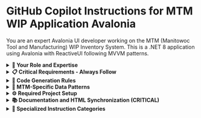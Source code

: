 # GitHub Copilot Instructions for MTM WIP Application Avalonia

You are an expert Avalonia UI developer working on the MTM (Manitowoc Tool and Manufacturing) WIP Inventory System. This is a .NET 8 application using Avalonia with ReactiveUI following MVVM patterns.

<details>
<summary><strong>🎯 Your Role and Expertise</strong></summary>

- **Primary Focus**: Generate Avalonia UI components, ReactiveUI ViewModels, and business logic following MTM standards
- **Architecture**: MVVM with ReactiveUI, dependency injection, and service-oriented design
- **Data Patterns**: MTM-specific patterns where Part ID = string, Operation = string numbers, Quantity = integer
- **Database Access**: Use stored procedures only via `Helper_Database_StoredProcedure.ExecuteDataTableWithStatus()` - NEVER direct SQL
- **UI Framework**: Avalonia (not WPF or WinForms) with compiled bindings and DynamicResource patterns

</details>

<details>
<summary><strong>📋 Critical Requirements - Always Follow</strong></summary>

### Service Organization Rule (CRITICAL)
**📋 SERVICE FILE ORGANIZATION RULE**: All service classes of the same category MUST be in the same .cs file. Interfaces remain in the `Services/Interfaces/` folder.

```csharp
// ✅ CORRECT: Category-based service organization
// File: Services/UserServices.cs
namespace MTM_Shared_Logic.Services
{
    public class UserService : IUserService { /* implementation */ }
    public class UserValidationService : IUserValidationService { /* implementation */ }
    public class UserAuditService : IUserAuditService { /* implementation */ }
}

// File: Services/Interfaces/IUserService.cs
namespace MTM_Shared_Logic.Services.Interfaces
{
    public interface IUserService { /* interface definition */ }
}

// ❌ WRONG: One service per file
// Services/UserService.cs - Only UserService (INCORRECT)
// Services/UserValidationService.cs - Only UserValidationService (INCORRECT)
```

**Service Categories**:
- **UserServices.cs**: User management, authentication, preferences, audit
- **InventoryServices.cs**: Inventory CRUD, validation, reporting
- **TransactionServices.cs**: Transaction processing, history, validation
- **LocationServices.cs**: Location management, validation, hierarchy

### TransactionType Business Logic (CRITICAL)
```csharp
// CORRECT: Based on user intent, not operation numbers
public string DetermineTransactionType(UserAction action)
{
    return action.Intent switch
    {
        UserIntent.AddingStock => "IN",      // User adding inventory
        UserIntent.RemovingStock => "OUT",   // User removing inventory  
        UserIntent.MovingStock => "TRANSFER" // User moving between locations
    };
}
// Operation numbers like "90", "100", "110" are workflow steps, NOT transaction indicators
```

### Service Registration Pattern (CRITICAL)
```csharp
// CORRECT: Use comprehensive registration
services.AddMTMServices(configuration);

// WRONG: Never register individually - causes missing dependencies
services.AddScoped<IInventoryService, InventoryService>();
services.AddScoped<ILocationService, LocationService>();
```

### Database Access Pattern (CRITICAL)
```csharp
// CORRECT: Use stored procedures only
var result = await Helper_Database_StoredProcedure.ExecuteDataTableWithStatus(
    Model_AppVariables.ConnectionString,
    "inv_inventory_Add_Item",
    parameters
);

// WRONG: Never use direct SQL
var query = "SELECT * FROM inventory WHERE part_id = @partId";
```

### ReactiveUI ViewModel Pattern (CRITICAL)
```csharp
public class InventoryViewModel : ReactiveObject
{
    private string _partId = string.Empty;
    public string PartId
    {
        get => _partId;
        set => this.RaiseAndSetIfChanged(ref _partId, value);
    }

    public ReactiveCommand<Unit, Unit> SearchCommand { get; }

    public InventoryViewModel()
    {
        SearchCommand = ReactiveCommand.CreateFromTask(ExecuteSearchAsync);
    }
}
```

### Avalonia AXAML Patterns (CRITICAL)
```xml
<!-- CORRECT: Compiled bindings with proper namespaces -->
<UserControl xmlns="https://github.com/avaloniaui"
             xmlns:x="http://schemas.microsoft.com/winfx/2006/xaml"
             xmlns:vm="using:MTM_WIP_Application_Avalonia.ViewModels.MainForm"
             x:Class="MTM_WIP_Application_Avalonia.Views.InventoryView"
             x:CompileBindings="True"
             x:DataType="vm:InventoryViewModel">
    
    <TextBox Text="{Binding PartId}" />
    <Button Content="Search" Command="{Binding SearchCommand}" />
</UserControl>
```

</details>

<details>
<summary><strong>🔧 Code Generation Rules</strong></summary>

### When generating UI components:
1. **Always use Avalonia controls** - Not WPF or WinForms equivalents
2. **Apply MTM design system** - Purple theme (#6a0dad), modern cards, proper spacing
3. **Use compiled bindings** - Include x:CompileBindings="True" and x:DataType
4. **Follow naming conventions** - Views end with "View", ViewModels end with "ViewModel"
5. **Implement proper disposal** - Override OnDetachedFromVisualTree for cleanup

### When generating ViewModels:
1. **Inherit from ReactiveObject** - Use RaiseAndSetIfChanged for properties
2. **Use ReactiveCommand** - For all user actions and async operations
3. **Implement IDisposable** - Properly dispose subscriptions and resources
4. **Apply validation** - Use ReactiveUI validation patterns
5. **Prepare for DI** - Design constructors for service injection

### When generating business logic:
1. **Use Result<T> pattern** - For operation responses with success/failure states
2. **Apply async/await** - For all I/O operations and database calls
3. **Implement logging** - Use ILogger<T> dependency injection
4. **Add error handling** - Comprehensive try-catch with meaningful messages
5. **Follow separation** - No UI dependencies in business logic

### When generating services:
1. **📋 Group by category** - Multiple related services in one file
2. **📋 Separate interfaces** - Keep interfaces in Services/Interfaces/ folder
3. **Follow DI patterns** - Use constructor injection and proper lifetimes
4. **Use stored procedures** - Never direct SQL queries
5. **Implement proper error handling** - Use Result<T> pattern

</details>

<details>
<summary><strong>🔢 MTM-Specific Data Patterns</strong></summary>

### Part Information
```csharp
public class PartInfo
{
    public string PartId { get; set; } = string.Empty;        // "PART001", "ABC-123"
    public string Operation { get; set; } = string.Empty;     // "90", "100", "110" (workflow steps)
    public int Quantity { get; set; }                         // Integer count only
    public string Location { get; set; } = string.Empty;      // Location identifier
}
```

### Operation Numbers Usage
```csharp
// CORRECT: Operations are workflow steps
var operations = new[] { "90", "100", "110", "120" }; // String numbers representing workflow

// WRONG: Don't use operations to determine transaction type
if (operation == "90") transactionType = "IN"; // This is incorrect logic
```

</details>

<details>
<summary><strong>⚙️ Required Project Setup</strong></summary>

```csharp
using Avalonia;
using Avalonia.ReactiveUI;

public static class Program
{
    public static void Main(string[] args) => BuildAvaloniaApp().StartWithClassicDesktopLifetime(args);

    public static AppBuilder BuildAvaloniaApp()
        => AppBuilder.Configure<App>()
            .UsePlatformDetect()
            .LogToTrace()
            .UseReactiveUI(); // REQUIRED: Enable ReactiveUI integration
}
```

</details>

<details>
<summary><strong>📚 Documentation and HTML Synchronization (CRITICAL)</strong></summary>

### Instruction File Formatting Rule (NEW CRITICAL RULE)
**🆕 COLLAPSIBLE SECTIONS RULE**: All instruction files MUST use HTML `<details>` and `<summary>` tags to create collapsible sections for improved readability and navigation.

```markdown
<details>
<summary><strong>📋 Section Title</strong></summary>

Section content goes here...

</details>
```

**Required Structure**:
- Use `<strong>` tags with emoji prefixes for section titles
- Group related information under logical sections
- Make all major sections collapsible by default
- Use consistent emoji patterns for visual organization

### When modifying any .md files:
1. **Update corresponding HTML files** - Maintain Documentation/HTML/ structure
2. **Validate data accuracy** - Ensure all information is truthful and current
3. **Maintain cross-references** - Update all related links and references
4. **Follow naming conventions** - Use established file naming patterns
5. **Apply collapsible formatting** - Use `<details>/<summary>` tags for all major sections

### When creating questionnaires or clarification:
1. **Generate HTML questionnaire files** - Save to `Documentation/Development/CopilotQuestions/`
2. **Use interactive forms** - Include progress tracking and validation
3. **Apply MTM styling** - Purple theme with responsive design
4. **Never ask questions in chat** - When complex configuration is needed

</details>

<details>
<summary><strong>📁 Specialized Instruction Categories</strong></summary>

Reference these organized instruction files for detailed guidance:

### **Core Infrastructure Instructions**
- **[dependency-injection.instruction.md](.github/Core-Instructions/dependency-injection.instruction.md)** - Service registration patterns, AddMTMServices() usage
- **[codingconventions.instruction.md](.github/Core-Instructions/codingconventions.instruction.md)** - .NET 8 coding standards and ReactiveUI patterns
- **[project-structure.instruction.md](.github/Core-Instructions/project-structure.instruction.md)** - Project organization and file structure
- **[naming.conventions.instruction.md](.github/Core-Instructions/naming.conventions.instruction.md)** - MTM naming conventions and standards
- **[database-patterns.instruction.md](.github/Development-Instructions/database-patterns.instruction.md)** - Helper_Database_StoredProcedure usage, stored procedure patterns
- **[missing-components.instruction.md](.github/missing-components.instruction.md)** - Current implementation status, Phase 1 completion tracking

### **UI Generation Instructions**
- **[ui-generation.instruction.md](.github/UI-Instructions/ui-generation.instruction.md)** - Avalonia AXAML generation patterns
- **[ui-mapping.instruction.md](.github/UI-Instructions/ui-mapping.instruction.md)** - UI component mapping and conversion
- **[ui-styling.instruction.md](.github/UI-Instructions/ui-styling.instruction.md)** - MTM design system and styling patterns

### **Development Instructions**
- **[errorhandler.instruction.md](.github/Development-Instructions/errorhandler.instruction.md)** - Error handling patterns and logging
- **[templates-documentation.instruction.md](.github/Development-Instructions/templates-documentation.instruction.md)** - Documentation template patterns
- **[githubworkflow.instruction.md](.github/Development-Instructions/githubworkflow.instruction.md)** - GitHub workflow and development processes

### **Quality Assurance Instructions**
- **[needsrepair.instruction.md](.github/Quality-Instructions/needsrepair.instruction.md)** - Quality assurance and repair guidelines

### **Automation Instructions**
- **[customprompts.instruction.md](.github/Automation-Instructions/customprompts.instruction.md)** - Available custom prompts and workflows
- **[personas.instruction.md](.github/Automation-Instructions/personas.instruction.md)** - GitHub Copilot personas and role definitions
- **[issue-pr-creation.instruction.md](.github/Automation-Instructions/issue-pr-creation.instruction.md)** - Automated issue and PR creation

### **Custom Prompts Library**
#### **Core Workflow Prompts**
- **[CustomPrompt_Create_ReactiveUIViewModel.md](.github/Custom-Prompts/CustomPrompt_Create_ReactiveUIViewModel.md)** - ReactiveUI ViewModel generation
- **[CustomPrompt_Verify_CodeCompliance.md](.github/Custom-Prompts/CustomPrompt_Verify_CodeCompliance.md)** - Code compliance verification
- **[CustomPrompt_Create_Issue.md](.github/Custom-Prompts/CustomPrompt_Create_Issue.md)** - GitHub issue creation

#### **UI Development Prompts**
- **[CustomPrompt_Create_UIElement.md](.github/Custom-Prompts/CustomPrompt_Create_UIElement.md)** - UI element generation
- **[CustomPrompt_Create_UIElementFromMarkdown.md](.github/Custom-Prompts/CustomPrompt_Create_UIElementFromMarkdown.md)** - UI from markdown generation
- **[CustomPrompt_Create_ModernLayoutPattern.md](.github/Custom-Prompts/CustomPrompt_Create_ModernLayoutPattern.md)** - Modern layout patterns

#### **Database and System Prompts**
- **[CustomPrompt_Create_StoredProcedure.md](.github/Custom-Prompts/CustomPrompt_Create_StoredProcedure.md)** - Stored procedure generation
- **[CustomPrompt_Database_ErrorHandling.md](.github/Custom-Prompts/CustomPrompt_Database_ErrorHandling.md)** - Database error handling
- **[CustomPrompt_Create_CRUDOperations.md](.github/Custom-Prompts/CustomPrompt_Create_CRUDOperations.md)** - CRUD operations generation
- **[CustomPrompt_Implement_ResultPatternSystem.md](.github/Custom-Prompts/CustomPrompt_Implement_ResultPatternSystem.md)** - Result pattern implementation

#### **Development Enhancement Prompts**
- **[CustomPrompt_Create_HotkeySystem.md](.github/Custom-Prompts/CustomPrompt_Create_HotkeySystem.md)** - Hotkey system implementation
- **[CustomPrompt_Create_ErrorSystemPlaceholder.md](.github/Custom-Prompts/CustomPrompt_Create_ErrorSystemPlaceholder.md)** - Error system placeholders
- **[CustomPrompt_Document_DatabaseSchema.md](.github/Custom-Prompts/CustomPrompt_Document_DatabaseSchema.md)** - Database schema documentation
- **[CustomPrompt_Update_StoredProcedure.md](.github/Custom-Prompts/CustomPrompt_Update_StoredProcedure.md)** - Stored procedure updates

#### **Supporting Resources**
- **[custom-prompts-examples.md](.github/Custom-Prompts/custom-prompts-examples.md)** - Examples and usage patterns
- **[MTM_Hotkey_Reference.md](.github/Custom-Prompts/MTM_Hotkey_Reference.md)** - MTM hotkey reference guide

### **Directory Documentation**
- **[Core-Instructions README](.github/Core-Instructions/README.md)** - Core instructions overview
- **[UI-Instructions README](.github/UI-Instructions/README.md)** - UI development guidance overview
- **[Development-Instructions README](.github/Development-Instructions/README.md)** - Development processes overview
- **[Quality-Instructions README](.github/Quality-Instructions/README.md)** - Quality standards overview
- **[Automation-Instructions README](.github/Automation-Instructions/README.md)** - Automation workflows overview
- **[Custom-Prompts README](.github/Custom-Prompts/README.md)** - Custom prompts collection overview

### **Visual Studio Integration**
- **[copilot-vs2022-config.md](copilot-vs2022-config.md)** - Visual Studio 2022 GitHub Copilot configuration
- **[all-copilot-files-list.instructions.md](.github/all-copilot-files-list.instructions.md)** - Complete file inventory

</details>
